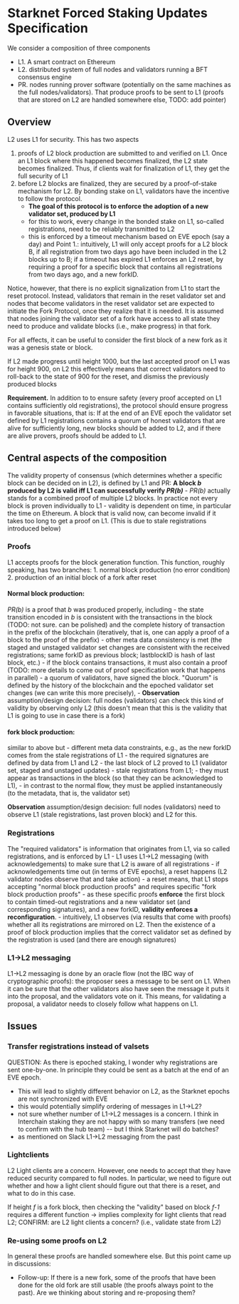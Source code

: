 # Starknet Forced Staking Updates Specification

We consider a composition of three components
- L1. A smart contract on Ethereum
- L2. distributed system of full nodes and validators running a BFT consensus engine
- PR. nodes running prover software (potentially on the same machines as the full nodes/validators). That produce proofs to be sent to L1 (proofs that are stored on L2 are handled somewhere else, TODO: add pointer)

## Overview

L2 uses L1 for security. This has two aspects
1. proofs of L2 block production are submitted to and verified on L1. Once an L1 block where this happened becomes finalized, the L2 state becomes finalized. Thus, if clients wait for finalization of L1, they get the full security of L1
2. before L2 blocks are finalized, they are secured by a proof-of-stake mechanism for L2. By bonding stake on L1, validators have the incentive to follow the protocol.
    - **The goal of this protocol is to enforce the adoption of a new validator set, produced by L1**
    - for this to work, every change in the bonded stake on L1, so-called registrations, need to be reliably transmitted to L2
    - this is enforced by a timeout mechanism based on EVE epoch (say a day) and Point 1.: intuitively, L1 will only accept proofs for a L2 block B, if all registration from two days ago have been included in the L2 blocks up to B; if a timeout has expired L1 enforces an L2 reset, by requiring a proof for a specific block that contains all registrations from two days ago, and a new forkID.

Notice, however, that there is no explicit signalization from L1 to start the reset protocol. Instead, validators that remain in the reset validator set and nodes that become validators in the reset validator set are expected to initiate the Fork Protocol, once they realize that it is needed. It is assumed that nodes joining the validator set of a fork have access to all state they need to produce and validate blocks (i.e., make progress) in that fork. 

For all effects, it can be useful to consider the first block of a new fork as it was a genesis state or block.

If L2 made progress until height 1000, but the last accepted proof on L1 was for height 900, on L2 this effectively means that correct validators need to roll-back to the state of 900 for the reset, and dismiss the previously produced blocks

**Requirement.** In addition to to ensure safety (every proof accepted on L1 contains sufficiently old registrations), the protocol should ensure progress in favorable situations, that is: If at the end of an EVE epoch the validator set defined by L1 registrations contains a quorum of honest validators that are alive for sufficiently long, new blocks should be added to L2, and if there are alive provers, proofs should be added to L1.


## Central aspects of the composition
The validity property of consensus (which determines whether a specific block can be decided on in L2), is defined by L1 and PR: **A block _b_ produced by L2 is valid iff L1 can successfully verify _PR(b)_**
    - _PR(b)_ actually stands for a combined proof of multiple L2 blocks. In practice not every block is proven individually to L1
    - validity is dependent on time, in particular the time on Ethereum. A block that is valid now, can become invalid if it takes too long to get a proof on L1. (This is due to stale registrations introduced below)

### Proofs
 L1 accepts proofs for the block generation function. This function, roughly speaking, has two branches:
    1. normal block production (no error condition)
    2. production of an initial block of a fork after reset

#### Normal block production:
_PR(b)_ is a proof that _b_ was produced properly, including
    - the state transition encoded in _b_ is consistent with the transactions in the block (TODO: not sure. can be polished) and the complete history of transaction in the prefix of the blockchain (iteratively, that is, one can apply a proof of a block to the proof of the prefix)
    - other meta data consistency is met (the staged and unstaged validator set changes are consistent with the received registrations; same forkID as previous block; lastblockID is hash of last block, etc.)
    - if the block contains transactions, it must also contain a proof (TODO: more details to come out of proof specification work that happens in parallel)
    - a quorum of validators, have signed the block. "Quorum" is defined by the history of the blockchain and the epoched validator set changes (we can write this more precisely), 
    - **Observation** assumption/design decision: full nodes (validators) can check this kind of validity by observing only L2 (this doesn't mean that this is the validity that L1 is going to use in case there is a fork)

#### fork block production:
 similar to above but
    - different meta data constraints, e.g., as the new forkID comes from the stale registrations of L1 
    - the required signatures are defined by data from L1 and L2 
        - the last block of L2 proved to L1 (validator set, staged and unstaged updates)
        - stale registrations from L1; 
            - they must appear as transactions in the block (so that they can be acknowledged to L1), 
            - in contrast to the normal flow, they must be applied instantaneously (to the metadata, that is, the validator set)

**Observation** assumption/design decision: full nodes (validators) need to observe L1 (stale registrations, last proven block) and L2 for this.


### Registrations
The "required validators" is information that originates from L1, via so called registrations, and is enforced by L1
    - L1 uses L1->L2 messaging (with acknowledgements) to make sure that L2 is aware of all registrations
    - if acknowledgements time out (in terms of EVE epochs), a reset happens (L2 validator nodes observe that and take action)
        - a reset means, that L1 stops accepting "normal block production proofs" and requires specific "fork block production proofs"
        - as these specific proofs **enforce** the first block to contain timed-out registrations and a new validator set (and corresponding signatures), and a new forkID, **validity enforces a reconfiguration**.
    - intuitively, L1 observes (via results that come with proofs) whether all its registrations are mirrored on L2. Then the existence of a proof of block production implies that the correct validator set as defined by the registration is used (and there are enough signatures)


### L1->L2 messaging
L1->L2 messaging is done by an oracle flow (not the IBC way of cryptographic proofs): the proposer sees a message to be sent on L1. When it can be sure that the other validators also have seen the message it puts it into the proposal, and the validators vote on it. This means, for validating a proposal, a validator needs to closely follow what happens on L1.



## Issues

### Transfer registrations instead of valsets

QUESTION: As there is epoched staking, I wonder why registrations are sent one-by-one. In principle they could be sent as a batch at the end of an EVE epoch. 

- This will lead to slightly different behavior on L2, as the Starknet epochs are not synchronized with EVE
- this would potentially simplify ordering of messages in L1->L2?
- not sure whether number of L1->L2 messages is a concern. I think in Interchain staking they are not happy with so many transfers (we need to confirm with the hub team) -- but I think Starknet will do batches?
- as mentioned on Slack L1->L2 messaging from the past

### Lightclients

L2 Light clients are a concern. However, one needs to accept that they have reduced security compared to full nodes. In particular, we need to figure out whether and how a light client should figure out that there is a reset, and what to do in this case.

If height _f_ is a fork block, then checking the "validity" based on block _f-1_ requires a different function -> implies complexity for light clients that read L2; CONFIRM: are L2 light clients a concern? (i.e., validate state from L2)
 
### Re-using some proofs on L2

In general these proofs are handled somewhere else. But this point came up in discussions:

- Follow-up: If there is a new fork, some of the proofs that have been done for the old fork are still usable (the proofs always point to the past). Are we thinking about storing and re-proposing them?
